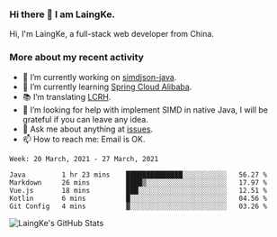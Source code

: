 ### Hi there 👋 I am LaingKe.

Hi, I'm LaingKe, a full-stack web developer from China.

### More about my recent activity

- 🔭 I’m currently working on [simdjson-java](https://github.com/laingke/simdjson-java).
- 🌱 I’m currently learning [Spring Cloud Alibaba](https://github.com/alibaba/spring-cloud-alibaba).
- :books: I’m translating [LCRH](https://github.com/LCTT/LCRH).
- 🤔 I’m looking for help with implement SIMD in native Java, I will be grateful if you can leave any idea.
- 💬 Ask me about anything at [issues](https://github.com/laingke/laingke/issues).
- 📫 How to reach me: Email is OK.

<!--START_SECTION:waka-->
```text
Week: 20 March, 2021 - 27 March, 2021

Java         1 hr 23 mins    ██████████████░░░░░░░░░░░   56.27 % 
Markdown     26 mins         ████▒░░░░░░░░░░░░░░░░░░░░   17.97 % 
Vue.js       18 mins         ███░░░░░░░░░░░░░░░░░░░░░░   12.51 % 
Kotlin       6 mins          █░░░░░░░░░░░░░░░░░░░░░░░░   04.56 % 
Git Config   4 mins          ▓░░░░░░░░░░░░░░░░░░░░░░░░   03.26 % 
```
<!--END_SECTION:waka-->

![LaingKe's GitHub Stats](https://github-readme-stats.vercel.app/api?username=laingke&show_icons=true&theme=nightowl&count_private=true)
